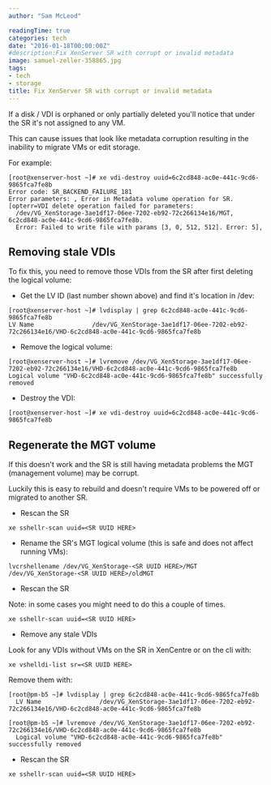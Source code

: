 ```yaml
---
author: "Sam McLeod"

readingTime: true
categories: tech
date: "2016-01-18T00:00:00Z"
#description:Fix XenServer SR with corrupt or invalid metadata
image: samuel-zeller-358865.jpg
tags:
- tech
- storage
title: Fix XenServer SR with corrupt or invalid metadata
---
```


If a disk / VDI is orphaned or only partially deleted you'll notice that under the SR it's not assigned to any VM.

This can cause issues that look like metadata corruption resulting in the inability to migrate VMs or edit storage.

For example:

```shell
[root@xenserver-host ~]# xe vdi-destroy uuid=6c2cd848-ac0e-441c-9cd6-9865fca7fe8b
Error code: SR_BACKEND_FAILURE_181
Error parameters: , Error in Metadata volume operation for SR. [opterr=VDI delete operation failed for parameters:
  /dev/VG_XenStorage-3ae1df17-06ee-7202-eb92-72c266134e16/MGT, 6c2cd848-ac0e-441c-9cd6-9865fca7fe8b.
  Error: Failed to write file with params [3, 0, 512, 512]. Error: 5],
```
<!--more-->

## Removing stale VDIs

To fix this, you need to remove those VDIs from the SR after first deleting the logical volume:

* Get the LV ID (last number shown above) and find it's location in /dev:

```shell
[root@xenserver-host ~]# lvdisplay | grep 6c2cd848-ac0e-441c-9cd6-9865fca7fe8b
LV Name                /dev/VG_XenStorage-3ae1df17-06ee-7202-eb92-72c266134e16/VHD-6c2cd848-ac0e-441c-9cd6-9865fca7fe8b
```

* Remove the logical volume:

```shell
[root@xenserver-host ~]# lvremove /dev/VG_XenStorage-3ae1df17-06ee-7202-eb92-72c266134e16/VHD-6c2cd848-ac0e-441c-9cd6-9865fca7fe8b
Logical volume "VHD-6c2cd848-ac0e-441c-9cd6-9865fca7fe8b" successfully removed
```

* Destroy the VDI:

```shell
[root@xenserver-host ~]# xe vdi-destroy uuid=6c2cd848-ac0e-441c-9cd6-9865fca7fe8b
```

## Regenerate the MGT volume

If this doesn't work and the SR is still having metadata problems the MGT (management volume) may be corrupt.

Luckily this is easy to rebuild and doesn't require VMs to be powered off or migrated to another SR.

* Rescan the SR

```shell
xe sshellr-scan uuid=<SR UUID HERE>
```

* Rename the SR's MGT logical volume (this is safe and does not affect running VMs):

```shell
lvcrshellename /dev/VG_XenStorage-<SR UUID HERE>/MGT /dev/VG_XenStorage-<SR UUID HERE>/oldMGT
```

* Rescan the SR

Note: in some cases you might need to do this a couple of times.

```shell
xe sshellr-scan uuid=<SR UUID HERE>
```

* Remove any stale VDIs

Look for any VDIs without VMs on the SR in XenCentre or on the cli with:

```shell
xe vshelldi-list sr=<SR UUID HERE>
```

Remove them with:

```shell
[root@pm-b5 ~]# lvdisplay | grep 6c2cd848-ac0e-441c-9cd6-9865fca7fe8b
  LV Name                /dev/VG_XenStorage-3ae1df17-06ee-7202-eb92-72c266134e16/VHD-6c2cd848-ac0e-441c-9cd6-9865fca7fe8b

[root@pm-b5 ~]# lvremove /dev/VG_XenStorage-3ae1df17-06ee-7202-eb92-72c266134e16/VHD-6c2cd848-ac0e-441c-9cd6-9865fca7fe8b
  Logical volume "VHD-6c2cd848-ac0e-441c-9cd6-9865fca7fe8b" successfully removed
```

* Rescan the SR

```shell
xe sshellr-scan uuid=<SR UUID HERE>
```
